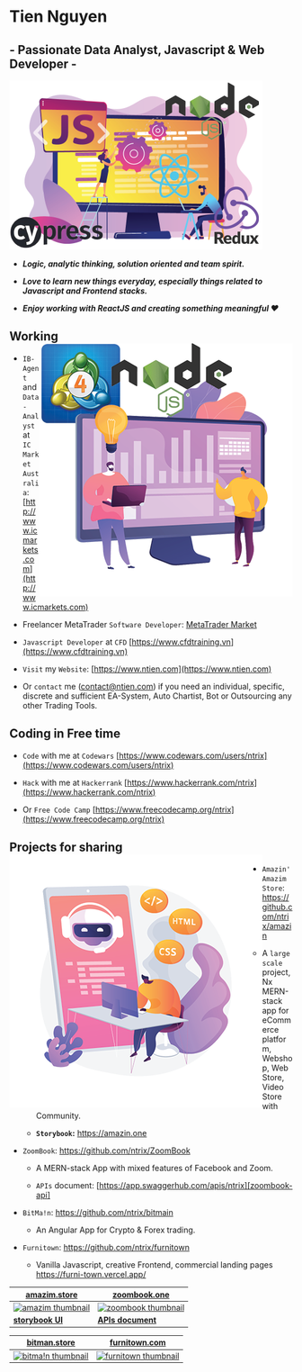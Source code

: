 # Tien Nguyen

## - Passionate Data Analyst, Javascript & Web Developer -

<a href="https://ntien.com"><img width="auto" height="300" src="https://raw.githubusercontent.com/ntrix/ntrix/ntrix-images/javascript-developer-techstack-900.png"></a>

- **_Logic, analytic thinking, solution oriented and team spirit._**

- **_Love to learn new things everyday, especially things related to Javascript and Frontend stacks._**

- **_Enjoy working with ReactJS and creating something meaningful ❤_**

## Working <a href="mailto:contact@ntien.com"><img align="right" width="auto" height="450" src="https://raw.githubusercontent.com/ntrix/ntrix/ntrix-images/data-analyst-software-developer-stack-450.png"></a>

- `IB-Agent` and `Data-Analyst` at `IC Market Australia`: [http://www.icmarkets.com](http://www.icmarkets.com)

- Freelancer MetaTrader `Software Developer`: [MetaTrader Market](https://www.metatrader4.com/en/market)

- `Javascript Developer` at `CFD` [https://www.cfdtraining.vn](https://www.cfdtraining.vn)

- `Visit` my `Website`: [https://www.ntien.com](https://www.ntien.com)

- Or `contact` me ([contact@ntien.com](mailto:contact@ntien.com)) if you need an individual, specific, discrete and sufficient EA-System, Auto Chartist, Bot or Outsourcing any other Trading Tools.

## Coding in Free time

- `Code` with me at `Codewars` [https://www.codewars.com/users/ntrix](https://www.codewars.com/users/ntrix)

- `Hack` with me at `Hackerrank` [https://www.hackerrank.com/ntrix](https://www.hackerrank.com/ntrix)

- Or `Free Code Camp` [https://www.freecodecamp.org/ntrix](https://www.freecodecamp.org/ntrix)

## Projects for sharing <a href="https://amazin.one"><img align="left" width="auto" height="450" src="https://raw.githubusercontent.com/ntrix/ntrix/ntrix-images/web-developer-stack-450.png"></a>

- `Amazin' Amazim Store`: https://github.com/ntrix/amazin

  - A `large scale` project, Nx MERN-stack app for eCommerce platform, Webshop, Web Store, Video Store with Community.

  - **`Storybook`:** https://amazin.one

- `ZoomBook`: https://github.com/ntrix/ZoomBook

  - A MERN-stack App with mixed features of Facebook and Zoom.

  - `APIs` document: [https://app.swaggerhub.com/apis/ntrix][zoombook-api]

- `BitMa!n`: https://github.com/ntrix/bitmain

  - An Angular App for Crypto & Forex trading.

- `Furnitown`: https://github.com/ntrix/furnitown

  - Vanilla Javascript, creative Frontend, commercial landing pages https://furni-town.vercel.app/

| **[amazim.store][amazim]**                | **[zoombook.one][zoombook]**                    |
| ----------------------------------------- | ----------------------------------------------- |
| [![amazim thumbnail][amazim-img]][amazim] | [![zoombook thumbnail][zoombook-img]][zoombook] |
| **[storybook UI][amazim-sb]**             | **[APIs document][zoombook-api]**               |

| **[bitman.store][bitman]**                 | **[furnitown.com][furni]**                 |
| ------------------------------------------ | ------------------------------------------ |
| [![bitma!n thumbnail][bitman-img]][bitman] | [![furnitown thumbnail][furni-img]][furni] |

[amazim]: https://amazim.store
[bitman]: https://bitman.store
[zoombook]: https://zoombook.herokuapp.com
[furni]: https://furni-town.vercel.app/
[amazim-img]: https://www.ntien.com/images/projekte/project-thumbnail__amazin.png
[bitman-img]: https://www.ntien.com/images/projekte/project-thumbnail__bitmain.png
[zoombook-img]: https://www.ntien.com/images/projekte/project-thumbnail__zoombook.png
[furni-img]: https://www.ntien.com/images/projekte/project-thumbnail__furnitown.png
[amazim-sb]: https://www.amazin.one/
[zoombook-api]: https://app.swaggerhub.com/apis/ntrix/ZoomBook/1.0.0#/
